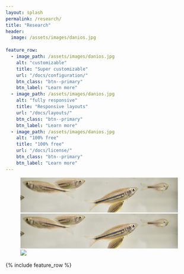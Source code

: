 ```yaml
---
layout: splash
permalink: /research/
title: "Research"
header:
  image: /assets/images/danios.jpg

feature_row:
  - image_path: /assets/images/danios.jpg
    alt: "customizable"
    title: "Super customizable"
    url: "/docs/configuration/"
    btn_class: "btn--primary"
    btn_label: "Learn more"
  - image_path: /assets/images/danios.jpg
    alt: "fully responsive"
    title: "Responsive layouts"
    url: "/docs/layouts/"
    btn_class: "btn--primary"
    btn_label: "Learn more"
  - image_path: /assets/images/danios.jpg
    alt: "100% free"
    title: "100% free"
    url: "/docs/license/"
    btn_class: "btn--primary"
    btn_label: "Learn more"      
---
```


<figure class="third">
    <a href="/schooling/"><img src="/assets/images/danios.jpg"></a>
    <a href="/design-a-fish/"><img src="/assets/images/danios.jpg"></a>
    <a href="/monolith/"><img src="/assets/images/monolith.jpg"></a>
</figure>

{% include feature_row %}